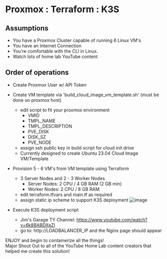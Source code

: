 # Proxmox : Terraform : K3S

## Assumptions
* You have a Proxmox Cluster capable of running 6 Linux VM's
* You have an Internet Connection
* You're comfortable with the CLI in Linux.
* Watch lots of home lab YouTube content
    
## Order of operations
* Create Proxmox User w/ API Token
* Create VM template via 'build_cloud_image_vm_template.sh' (must be done on proxmox host)
  * edit script to fit your proxmox environment
    * VMID
    * TMPL_NAME
    * TMPL_DESCRIPTION
    * PVE_DISK
    * DISK_SZ
    * PVE_NODE
  * assign ssh public key in build script for cloud init drive
  * Currently designed to create Ubuntu 23.04 Cloud Image VM/Template
* Provision 5 - 6 VM's from VM template using Terraform
  * 3 Server Nodes and 2 - 3 Worker Nodes
    * Server Nodes: 2 CPU / 4 GB RAM  (2 GB min)
    * Worker Nodes: 2 CPU / 8 GB RAM
  * edit terraform.tfvars and main.tf as required
  * assign static ip scheme to support K3S deployment
![image](https://github.com/dcodev1702/terraform_proxmox_vm/assets/32214072/8dbf61c8-4622-442b-b2d5-81d328964d42)

* Execute K3S deployment script
  * Jim's Garage TY Channel: https://www.youtube.com/watch?v=6k8BABDXeZI
  * go to: http://LOADBALANCER_IP and the Nginx page should appear

ENJOY and begin to containerize all the things! <br />
Major Shout Out to all of the YouTube Home Lab content creators that helped me create this solution! <br />
